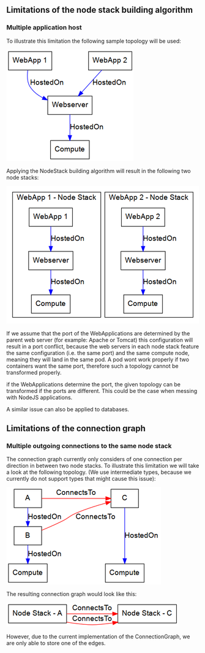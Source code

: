 ## Limitations of the node stack building algorithm

### Multiple application host

To illustrate this limitation the following sample topology will be used:

![](img/webapp-y-unsupported-topology.png)

Applying the NodeStack building algorithm will result in the following two node stacks:

![](img/webapp-y-unsupported-node-stacks.png)

If we assume that the port of the WebApplications are determined by the parent web server (for example: Apache or Tomcat)
this configuration will result in a port conflict, because the web servers in each node stack
feature the same configuration (i.e. the same port) and the same compute node, meaning they will land in the same pod.
A pod wont work properly if two containers want the same port, therefore such a topology cannot be transformed properly.

if the WebApplications determine the port, the given topology can be transformed if the ports are different. This could be the case when messing with NodeJS applications.

A similar issue can also be applied to databases.

## Limitations of the connection graph

### Multiple outgoing connections to the same node stack

The connection graph currently only considers of one connection per direction in between two node stacks.
To illustrate this limitation we will take a look at the following topology.
(We use intermediate types, because we currently do not support types that might cause this issue):

![](img/connection-graph-unsupported-topology.png)

The resulting connection graph would look like this:

![](img/connection-graph-unsupported-stack-graph.png)

However, due to the current implementation of the ConnectionGraph, we are only able to store one of the edges.

